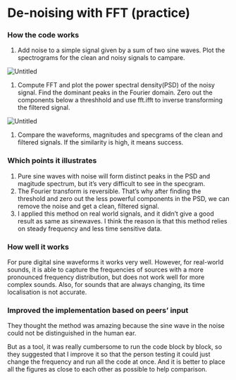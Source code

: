 

# De-noising with FFT (practice)

### How the code works

1. Add noise to a simple signal given by a sum of two sine waves. Plot the spectrograms for the clean and noisy signals to campare.

![Untitled](De-noising%20with%20FFT%2014c6892dc04a47eda0f31e80b14fc012/Untitled.png)

1. Compute FFT and plot the power spectral density(PSD) of the noisy signal. Find the dominant peaks in the Fourier domain. Zero out the components below a threshhold and use fft.ifft to inverse transforming the filtered signal.

![Untitled](De-noising%20with%20FFT%2014c6892dc04a47eda0f31e80b14fc012/Untitled%201.png)

1. Compare the waveforms, magnitudes and specgrams of the clean and filtered signals. If the similarity is high, it means success.

### Which points it illustrates

1. Pure sine waves with noise will form distinct peaks in the PSD and magitude spectrum, but it’s very difficult to see in the specgram.
2. The Fourier transform is reversible. That’s why after finding the threshold and zero out the less powerful components in the PSD, we can remove the noise and get a clean, filtered signal.
3. I applied this method on real world signals, and it didn’t give a good result as same as sinewaves. I think the reason is that this method relies on steady frequency and less time sensitive data. 

### How well it works

For pure digital sine waveforms it works very well. However, for real-world sounds, it is able to capture the frequencies of sources with a more pronounced frequency distribution, but does not work well for more complex sounds. Also, for sounds that are always changing, its time localisation is not accurate.

### Improved the implementation based on peers’ input

They thought the method was amazing because the sine wave in the noise could not be distinguished in the human ear. 

But as a tool, it was really cumbersome to run the code block by block, so they suggested that I improve it so that the person testing it could just change the frequency and run all the code at once. And it is better to place all the figures as close to each other as possible to help comparison.
